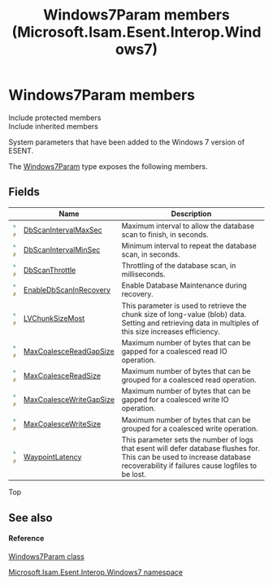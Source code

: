 ﻿---
title: Windows7Param members (Microsoft.Isam.Esent.Interop.Windows7)
TOCTitle: Windows7Param members
ms:assetid: AllMembers.T:Microsoft.Isam.Esent.Interop.Windows7.Windows7Param
ms:mtpsurl: https://msdn.microsoft.com/library/microsoft.isam.esent.interop.windows7.windows7param_members(v=EXCHG.10)
ms:contentKeyID: 55104286
ms.date: 07/30/2014
ms.topic: article
---

# Windows7Param members

Include protected members  
Include inherited members  

System parameters that have been added to the Windows 7 version of ESENT.

The [Windows7Param](dn335429\(v=exchg.10\).md) type exposes the following members.

## Fields

<table>
<thead>
<tr class="header">
<th> </th>
<th>Name</th>
<th>Description</th>
</tr>
</thead>
<tbody>
<tr class="odd">
<td><img src="../images/hh596466.pubfield(exchg.10).gif" title="Public field" alt="Public field" /><img src="../images/dn292146.static(exchg.10).gif" title="Static member" alt="Static member" /></td>
<td><a href="dn335314(v=exchg.10).md">DbScanIntervalMaxSec</a></td>
<td>Maximum interval to allow the database scan to finish, in seconds.</td>
</tr>
<tr class="even">
<td><img src="../images/hh596466.pubfield(exchg.10).gif" title="Public field" alt="Public field" /><img src="../images/dn292146.static(exchg.10).gif" title="Static member" alt="Static member" /></td>
<td><a href="dn335431(v=exchg.10).md">DbScanIntervalMinSec</a></td>
<td>Minimum interval to repeat the database scan, in seconds.</td>
</tr>
<tr class="odd">
<td><img src="../images/hh596466.pubfield(exchg.10).gif" title="Public field" alt="Public field" /><img src="../images/dn292146.static(exchg.10).gif" title="Static member" alt="Static member" /></td>
<td><a href="dn335316(v=exchg.10).md">DbScanThrottle</a></td>
<td>Throttling of the database scan, in milliseconds.</td>
</tr>
<tr class="even">
<td><img src="../images/hh596466.pubfield(exchg.10).gif" title="Public field" alt="Public field" /><img src="../images/dn292146.static(exchg.10).gif" title="Static member" alt="Static member" /></td>
<td><a href="dn335434(v=exchg.10).md">EnableDbScanInRecovery</a></td>
<td>Enable Database Maintenance during recovery.</td>
</tr>
<tr class="odd">
<td><img src="../images/hh596466.pubfield(exchg.10).gif" title="Public field" alt="Public field" /><img src="../images/dn292146.static(exchg.10).gif" title="Static member" alt="Static member" /></td>
<td><a href="dn335318(v=exchg.10).md">LVChunkSizeMost</a></td>
<td>This parameter is used to retrieve the chunk size of long-value (blob) data. Setting and retrieving data in multiples of this size increases efficiency.</td>
</tr>
<tr class="even">
<td><img src="../images/hh596466.pubfield(exchg.10).gif" title="Public field" alt="Public field" /><img src="../images/dn292146.static(exchg.10).gif" title="Static member" alt="Static member" /></td>
<td><a href="dn335433(v=exchg.10).md">MaxCoalesceReadGapSize</a></td>
<td>Maximum number of bytes that can be gapped for a coalesced read IO operation.</td>
</tr>
<tr class="odd">
<td><img src="../images/hh596466.pubfield(exchg.10).gif" title="Public field" alt="Public field" /><img src="../images/dn292146.static(exchg.10).gif" title="Static member" alt="Static member" /></td>
<td><a href="dn335435(v=exchg.10).md">MaxCoalesceReadSize</a></td>
<td>Maximum number of bytes that can be grouped for a coalesced read operation.</td>
</tr>
<tr class="even">
<td><img src="../images/hh596466.pubfield(exchg.10).gif" title="Public field" alt="Public field" /><img src="../images/dn292146.static(exchg.10).gif" title="Static member" alt="Static member" /></td>
<td><a href="dn335322(v=exchg.10).md">MaxCoalesceWriteGapSize</a></td>
<td>Maximum number of bytes that can be gapped for a coalesced write IO operation.</td>
</tr>
<tr class="odd">
<td><img src="../images/hh596466.pubfield(exchg.10).gif" title="Public field" alt="Public field" /><img src="../images/dn292146.static(exchg.10).gif" title="Static member" alt="Static member" /></td>
<td><a href="dn335437(v=exchg.10).md">MaxCoalesceWriteSize</a></td>
<td>Maximum number of bytes that can be grouped for a coalesced write operation.</td>
</tr>
<tr class="even">
<td><img src="../images/hh596466.pubfield(exchg.10).gif" title="Public field" alt="Public field" /><img src="../images/dn292146.static(exchg.10).gif" title="Static member" alt="Static member" /></td>
<td><a href="dn335438(v=exchg.10).md">WaypointLatency</a></td>
<td>This parameter sets the number of logs that esent will defer database flushes for. This can be used to increase database recoverability if failures cause logfiles to be lost.</td>
</tr>
</tbody>
</table>


Top

## See also

#### Reference

[Windows7Param class](dn335429\(v=exchg.10\).md)

[Microsoft.Isam.Esent.Interop.Windows7 namespace](hh577573\(v=exchg.10\).md)

